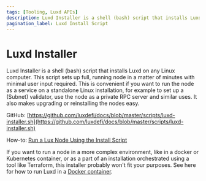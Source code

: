 ```yaml
---
tags: [Tooling, Luxd APIs]
description: Luxd Installer is a shell (bash) script that installs Luxd on any Linux computer. This script sets up full, running node in a matter of minutes with minimal user input required. This is convenient if you want to run the node as a service on a standalone Linux installation, for example to set up a (Subnet) validator, use the node as a private RPC server and similar uses. It also makes upgrading or reinstalling the nodes easy.
pagination_label: Luxd Install Script
---
```


# Luxd Installer

Luxd Installer is a shell (bash) script that installs Luxd on any
Linux computer. This script sets up full, running node in a matter of minutes
with minimal user input required. This is convenient if you want to run the node
as a service on a standalone Linux installation, for example to set up a
(Subnet) validator, use the node as a private RPC server and similar uses. It
also makes upgrading or reinstalling the nodes easy.

GitHub: [https://github.com/luxdefi/docs/blob/master/scripts/luxd-installer.sh](https://github.com/luxdefi/docs/blob/master/scripts/luxd-installer.sh)

How-to: [Run a Lux Node Using the Install Script](/nodes/run/with-installer/installing-luxd.md)

If you want to run a node in a more complex environment, like in a docker or
Kubernetes container, or as a part of an installation orchestrated using a tool
like Terraform, this installer probably won't fit your purposes. See here for how to run Luxd
in a [Docker container](/tooling/cli-guides/run-with-docker.md).
